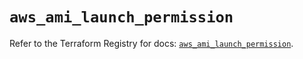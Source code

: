 # `aws_ami_launch_permission`

Refer to the Terraform Registry for docs: [`aws_ami_launch_permission`](https://registry.terraform.io/providers/hashicorp/aws/5.47.0/docs/resources/ami_launch_permission).
